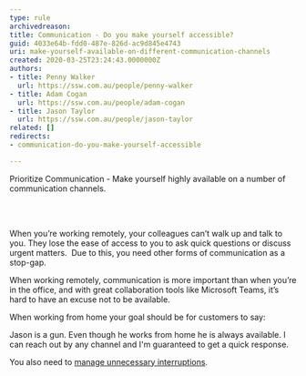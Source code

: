 ```yaml
---
type: rule
archivedreason: 
title: Communication - Do you make yourself accessible?
guid: 4033e64b-fdd0-487e-826d-ac9d845e4743
uri: make-yourself-available-on-different-communication-channels
created: 2020-03-25T23:24:43.0000000Z
authors:
- title: Penny Walker
  url: https://ssw.com.au/people/penny-walker
- title: Adam Cogan
  url: https://ssw.com.au/people/adam-cogan
- title: Jason Taylor
  url: https://ssw.com.au/people/jason-taylor
related: []
redirects:
- communication-do-you-make-yourself-accessible

---
```



<p class="ssw15-rteElement-P">​​​​Prioritize Communication - Make yourself&#160;highly available on a number of communication channels.​<br></p>
<br><excerpt class='endintro'></excerpt><br>
<p>When you’re working remotely, your colleagues can’t walk up and talk to you. They lose the ease of access to you to ask quick questions or discuss urgent matters.&#160; Due to this, you need other forms of communication as a stop-gap.<br></p><p>When working remotely, communication is more important than when you’re in the office, and with great collaboration tools like Microsoft Teams​, it’s hard to have an excuse not to be available.​<br></p><p>When working from home your goal should be for customers to say&#58;<br></p><p class="ssw15-rteElement-Reference">Jason is a gun.&#160;Even though he works from home&#160;he is always available.&#160;​I can reach out by any channel and I'm guaranteed to get a quick response.<br></p><p class="ssw15-rteElement-P">​​​You also need to <a href=/avoid-sending-unnecessary-messages>manage&#160;unnecessary interruptions</a>​.<br></p>


